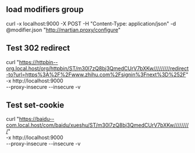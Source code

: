 ## load modifiers group
curl -x localhost:9000 -X POST -H "Content-Type: application/json" -d @modifier.json "http://martian.proxy/configure"

## Test 302 redirect
curl "https://httpbin--org.local.host/org/httpbin/ST/m30l7zQ8bj3QmedCUrV7bXKw/////////redirect-to?url=https%3A%2F%2Fwww.zhihu.com%2Fsignin%3Fnext%3D%252F" \
    -x http://localhost:9000 \
    --proxy-insecure --insecure -v

## Test set-cookie
curl "https://baidu--com.local.host/com/baidu/xueshu/ST/m30l7zQ8bj3QmedCUrV7bXKw/////////" \
    -x http://localhost:9000 \
    --proxy-insecure --insecure -v